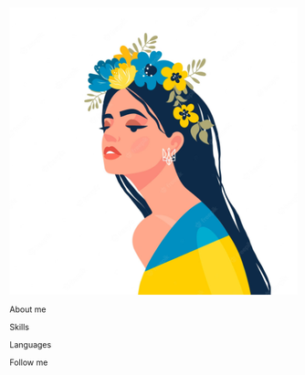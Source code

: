 [![Header](https://github.com/mdemkovska/mdemkovska/blob/main/assets/woman-in-ukrainian-symbols-art-ukraine-support-concept-no-war-support-for-ukraine-vector-illustratio_206735-126.jpg)](https://www.youtube.com/watch?v=1yELlB39TvY)  

About me

Skills

Languages

Follow me

